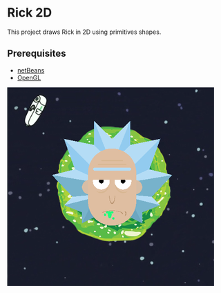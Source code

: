 # Rick 2D
This project draws Rick in 2D using primitives shapes.

## Prerequisites 
* [netBeans](https://netbeans.org/downloads/8.2/)
* [OpenGL](http://plugins.netbeans.org/plugin/51215/open-gl)

![](https://github.com/najwaWali/Rick2DOpenGL/blob/master/samplerun.PNG)
